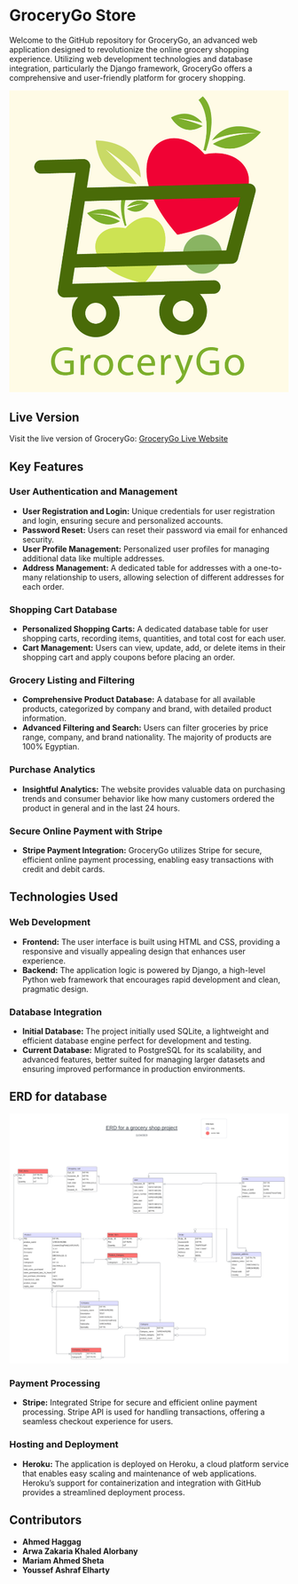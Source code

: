 # GroceryGo Store

Welcome to the GitHub repository for GroceryGo, an advanced web application designed to revolutionize the online grocery shopping experience. Utilizing web development technologies and database integration, particularly the Django framework, GroceryGo offers a comprehensive and user-friendly platform for grocery shopping.

![GroceryGo](https://github.com/AuroraaSan/GroceryGo/blob/main/static/logoo.png)
## Live Version
Visit the live version of GroceryGo: [GroceryGo Live Website](https://grocery-go-24-b1f88daa13b9.herokuapp.com/)

## Key Features

### User Authentication and Management
- **User Registration and Login:** Unique credentials for user registration and login, ensuring secure and personalized accounts.
- **Password Reset:** Users can reset their password via email for enhanced security.
- **User Profile Management:** Personalized user profiles for managing additional data like multiple addresses.
- **Address Management:** A dedicated table for addresses with a one-to-many relationship to users, allowing selection of different addresses for each order.

### Shopping Cart Database
- **Personalized Shopping Carts:** A dedicated database table for user shopping carts, recording items, quantities, and total cost for each user.
- **Cart Management:** Users can view, update, add, or delete items in their shopping cart and apply coupons before placing an order.

### Grocery Listing and Filtering
- **Comprehensive Product Database:** A database for all available products, categorized by company and brand, with detailed product information.
- **Advanced Filtering and Search:** Users can filter groceries by price range, company, and brand nationality. The majority of products are 100% Egyptian.

### Purchase Analytics
- **Insightful Analytics:** The website provides valuable data on purchasing trends and consumer behavior like how many customers ordered the product in general and in the last 24 hours.
  
### Secure Online Payment with Stripe
- **Stripe Payment Integration:** GroceryGo utilizes Stripe for secure, efficient online payment processing, enabling easy transactions with credit and debit cards.

## Technologies Used

### Web Development
- **Frontend:** The user interface is built using HTML and CSS, providing a responsive and visually appealing design that enhances user experience.
- **Backend:** The application logic is powered by Django, a high-level Python web framework that encourages rapid development and clean, pragmatic design.

### Database Integration
- **Initial Database:** The project initially used SQLite, a lightweight and efficient database engine perfect for development and testing.
- **Current Database:** Migrated to PostgreSQL for its scalability, and advanced features, better suited for managing larger datasets and ensuring improved performance in production environments.

## ERD for database
![ER Diagram](https://github.com/AuroraaSan/GroceryGo/blob/main/static/img/ERD.png)


### Payment Processing
- **Stripe:** Integrated Stripe for secure and efficient online payment processing. Stripe API is used for handling transactions, offering a seamless checkout experience for users.

### Hosting and Deployment
- **Heroku:** The application is deployed on Heroku, a cloud platform service that enables easy scaling and maintenance of web applications. Heroku’s support for containerization and integration with GitHub provides a streamlined deployment process.
  
## Contributors

- **Ahmed Haggag**
- **Arwa Zakaria Khaled Alorbany** 
- **Mariam Ahmed Sheta** 
- **Youssef Ashraf Elharty**
